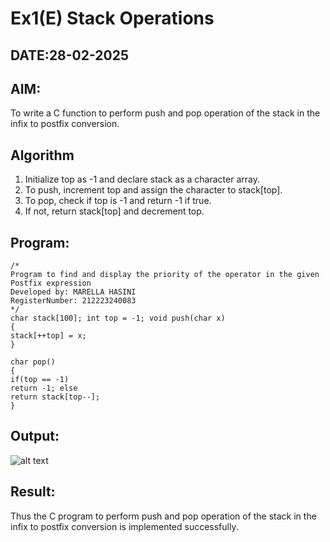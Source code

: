 # Ex1(E) Stack Operations
## DATE:28-02-2025
## AIM:
To write a C function to perform push and pop operation of the stack in the infix to postfix conversion.

## Algorithm
1. Initialize top as -1 and declare stack as a character array.
2. To push, increment top and assign the character to stack[top].
3. To pop, check if top is -1 and return -1 if true.
4. If not, return stack[top] and decrement top.
  

## Program:
```
/*
Program to find and display the priority of the operator in the given Postfix expression
Developed by: MARELLA HASINI
RegisterNumber: 212223240083 
*/
char stack[100]; int top = -1; void push(char x)
{
stack[++top] = x;
}

char pop()
{
if(top == -1)
return -1; else
return stack[top--];
}

```

## Output:
![alt text](image-4.png)


## Result:
Thus the C program to perform push and pop operation of the stack in the infix to postfix conversion is implemented successfully.
